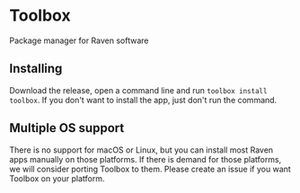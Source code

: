 # Toolbox
Package manager for Raven software

## Installing
Download the release, open a command line and run `toolbox install toolbox`. If you don't want to install the app, just don't run the command.

## Multiple OS support
There is no support for macOS or Linux, but you can install most Raven apps manually on those platforms.
If there is demand for those platforms, we will consider porting Toolbox to them. Please create an issue if you want Toolbox on your platform.
